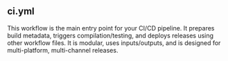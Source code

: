 ## ci.yml

This workflow is the main entry point for your CI/CD pipeline.
It prepares build metadata, triggers compilation/testing, and deploys releases using other workflow files.
It is modular, uses inputs/outputs, and is designed for multi-platform, multi-channel releases.
